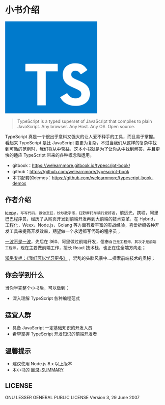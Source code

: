 # 小书介绍

<img width="300" src="./doc/images/typescript.png" />


> TypeScript is a typed superset of JavaScript that compiles to plain JavaScript. Any browser. Any Host. Any OS. Open source.

TypeScript 真是一个很出乎意料又强大的让人爱不释手的工具，而且易于掌握。看起来 TypeScript 是比 JavaScript 要更为复杂，不过当我们从这样的复杂中找到可循的范例时，我们将从中获益，这本小书就是为了让你从中找到解答，并且更快的适应 TypeScript 带来的各种概念和运用。

- gitbook：https://welearnmore.gitbook.io/typescript-book/
- github：https://github.com/welearnmore/typescript-book
- 本书配套的demos：https://github.com/welearnmore/typescript-book-demos


## 作者介绍

[icepy](https://github.com/icepy)，`写写代码，做做烹饪，炒炒数字币，狂野摩托车骑行爱好者`，前远光，携程，阿里巴巴程序员，经历了从网页开发到前端开发再到大前端的技术变革，在 Hybrid，工程化，Weex，Node.js，Golang 等方面有着丰富的实战经验，喜爱折腾各种开发工具来提高开发效率，期望做一个永远都写代码的程序员；

[一波不是一波](https://github.com/riskers)，先后在 360、阿里做过前端开发，信奉`自己是工程师，其次才是前端工程师`，现在主要做前端工作，擅长 React 技术栈，也正在往全端方向走；

[知乎专栏：《我们可以学习更多》](https://zhuanlan.zhihu.com/fed-talk) ，混乱的头脑风暴中....探索前端技术的奥秘；

## 你会学到什么

当你学完整个小书后，可以做到：

* 深入理解 TypeScript 各种编程范式

## 适宜人群

* 具备 JavaScript 一定基础知识的开发人员
* 希望掌握 TypeScript 开发知识的前端开发者

## 温馨提示

* 建议使用 Node.js 8.x 以上版本
* 本小书的 [目录-SUMMARY](./doc/SUMMARY.md)

## LICENSE

GNU LESSER GENERAL PUBLIC LICENSE Version 3, 29 June 2007